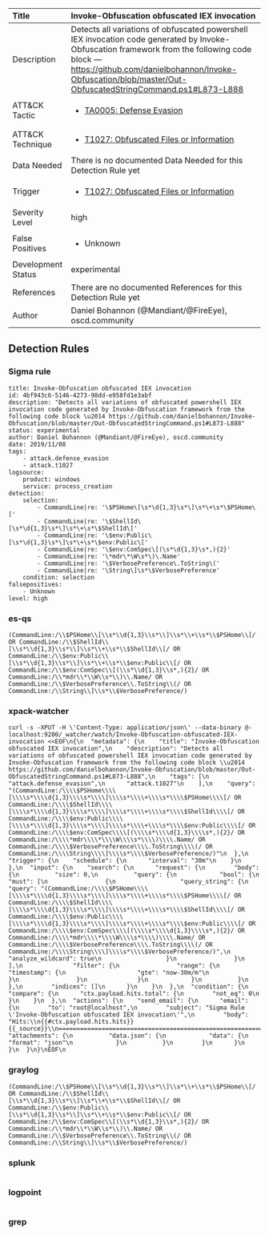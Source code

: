 | Title                | Invoke-Obfuscation obfuscated IEX invocation                                                                                                                                                 |
|:---------------------|:------------------------------------------------------------------------------------------------------------------------------------------------------------|
| Description          | Detects all variations of obfuscated powershell IEX invocation code generated by Invoke-Obfuscation framework from the following code block — https://github.com/danielbohannon/Invoke-Obfuscation/blob/master/Out-ObfuscatedStringCommand.ps1#L873-L888                                                                                                                                           |
| ATT&amp;CK Tactic    |  <ul><li>[TA0005: Defense Evasion](https://attack.mitre.org/tactics/TA0005)</li></ul>  |
| ATT&amp;CK Technique | <ul><li>[T1027: Obfuscated Files or Information](https://attack.mitre.org/techniques/T1027)</li></ul>  |
| Data Needed          |  There is no documented Data Needed for this Detection Rule yet  |
| Trigger              | <ul><li>[T1027: Obfuscated Files or Information](../Triggers/T1027.md)</li></ul>  |
| Severity Level       | high |
| False Positives      | <ul><li>Unknown</li></ul>  |
| Development Status   | experimental |
| References           |  There are no documented References for this Detection Rule yet  |
| Author               | Daniel Bohannon (@Mandiant/@FireEye), oscd.community |


## Detection Rules

### Sigma rule

```
title: Invoke-Obfuscation obfuscated IEX invocation
id: 4bf943c6-5146-4273-98dd-e958fd1e3abf
description: "Detects all variations of obfuscated powershell IEX invocation code generated by Invoke-Obfuscation framework from the following code block \u2014 https://github.com/danielbohannon/Invoke-Obfuscation/blob/master/Out-ObfuscatedStringCommand.ps1#L873-L888"
status: experimental
author: Daniel Bohannon (@Mandiant/@FireEye), oscd.community
date: 2019/11/08
tags:
    - attack.defense_evasion
    - attack.t1027
logsource:
    product: windows
    service: process_creation
detection:
    selection:
        - CommandLine|re: '\$PSHome\[\s*\d{1,3}\s*\]\s*\+\s*\$PSHome\['
        - CommandLine|re: '\$ShellId\[\s*\d{1,3}\s*\]\s*\+\s*\$ShellId\['
        - CommandLine|re: '\$env:Public\[\s*\d{1,3}\s*\]\s*\+\s*\$env:Public\['
        - CommandLine|re: '\$env:ComSpec\[(\s*\d{1,3}\s*,){2}'
        - CommandLine|re: '\*mdr\*\W\s*\)\.Name'
        - CommandLine|re: '\$VerbosePreference\.ToString\('
        - CommandLine|re: '\String\]\s*\$VerbosePreference'
    condition: selection
falsepositives:
    - Unknown
level: high

```





### es-qs
    
```
(CommandLine:/\\$PSHome\\[\\s*\\d{1,3}\\s*\\]\\s*\\+\\s*\\$PSHome\\[/ OR CommandLine:/\\$ShellId\\[\\s*\\d{1,3}\\s*\\]\\s*\\+\\s*\\$ShellId\\[/ OR CommandLine:/\\$env:Public\\[\\s*\\d{1,3}\\s*\\]\\s*\\+\\s*\\$env:Public\\[/ OR CommandLine:/\\$env:ComSpec\\[(\\s*\\d{1,3}\\s*,){2}/ OR CommandLine:/\\*mdr\\*\\W\\s*\\)\\.Name/ OR CommandLine:/\\$VerbosePreference\\.ToString\\(/ OR CommandLine:/\\String\\]\\s*\\$VerbosePreference/)
```


### xpack-watcher
    
```
curl -s -XPUT -H \'Content-Type: application/json\' --data-binary @- localhost:9200/_watcher/watch/Invoke-Obfuscation-obfuscated-IEX-invocation <<EOF\n{\n  "metadata": {\n    "title": "Invoke-Obfuscation obfuscated IEX invocation",\n    "description": "Detects all variations of obfuscated powershell IEX invocation code generated by Invoke-Obfuscation framework from the following code block \\u2014 https://github.com/danielbohannon/Invoke-Obfuscation/blob/master/Out-ObfuscatedStringCommand.ps1#L873-L888",\n    "tags": [\n      "attack.defense_evasion",\n      "attack.t1027"\n    ],\n    "query": "(CommandLine:/\\\\$PSHome\\\\[\\\\s*\\\\d{1,3}\\\\s*\\\\]\\\\s*\\\\+\\\\s*\\\\$PSHome\\\\[/ OR CommandLine:/\\\\$ShellId\\\\[\\\\s*\\\\d{1,3}\\\\s*\\\\]\\\\s*\\\\+\\\\s*\\\\$ShellId\\\\[/ OR CommandLine:/\\\\$env:Public\\\\[\\\\s*\\\\d{1,3}\\\\s*\\\\]\\\\s*\\\\+\\\\s*\\\\$env:Public\\\\[/ OR CommandLine:/\\\\$env:ComSpec\\\\[(\\\\s*\\\\d{1,3}\\\\s*,){2}/ OR CommandLine:/\\\\*mdr\\\\*\\\\W\\\\s*\\\\)\\\\.Name/ OR CommandLine:/\\\\$VerbosePreference\\\\.ToString\\\\(/ OR CommandLine:/\\\\String\\\\]\\\\s*\\\\$VerbosePreference/)"\n  },\n  "trigger": {\n    "schedule": {\n      "interval": "30m"\n    }\n  },\n  "input": {\n    "search": {\n      "request": {\n        "body": {\n          "size": 0,\n          "query": {\n            "bool": {\n              "must": [\n                {\n                  "query_string": {\n                    "query": "(CommandLine:/\\\\$PSHome\\\\[\\\\s*\\\\d{1,3}\\\\s*\\\\]\\\\s*\\\\+\\\\s*\\\\$PSHome\\\\[/ OR CommandLine:/\\\\$ShellId\\\\[\\\\s*\\\\d{1,3}\\\\s*\\\\]\\\\s*\\\\+\\\\s*\\\\$ShellId\\\\[/ OR CommandLine:/\\\\$env:Public\\\\[\\\\s*\\\\d{1,3}\\\\s*\\\\]\\\\s*\\\\+\\\\s*\\\\$env:Public\\\\[/ OR CommandLine:/\\\\$env:ComSpec\\\\[(\\\\s*\\\\d{1,3}\\\\s*,){2}/ OR CommandLine:/\\\\*mdr\\\\*\\\\W\\\\s*\\\\)\\\\.Name/ OR CommandLine:/\\\\$VerbosePreference\\\\.ToString\\\\(/ OR CommandLine:/\\\\String\\\\]\\\\s*\\\\$VerbosePreference/)",\n                    "analyze_wildcard": true\n                  }\n                }\n              ],\n              "filter": {\n                "range": {\n                  "timestamp": {\n                    "gte": "now-30m/m"\n                  }\n                }\n              }\n            }\n          }\n        },\n        "indices": []\n      }\n    }\n  },\n  "condition": {\n    "compare": {\n      "ctx.payload.hits.total": {\n        "not_eq": 0\n      }\n    }\n  },\n  "actions": {\n    "send_email": {\n      "email": {\n        "to": "root@localhost",\n        "subject": "Sigma Rule \'Invoke-Obfuscation obfuscated IEX invocation\'",\n        "body": "Hits:\\n{{#ctx.payload.hits.hits}}{{_source}}\\n================================================================================\\n{{/ctx.payload.hits.hits}}",\n        "attachments": {\n          "data.json": {\n            "data": {\n              "format": "json"\n            }\n          }\n        }\n      }\n    }\n  }\n}\nEOF\n
```


### graylog
    
```
(CommandLine:/\\$PSHome\\[\\s*\\d{1,3}\\s*\\]\\s*\\+\\s*\\$PSHome\\[/ OR CommandLine:/\\$ShellId\\[\\s*\\d{1,3}\\s*\\]\\s*\\+\\s*\\$ShellId\\[/ OR CommandLine:/\\$env:Public\\[\\s*\\d{1,3}\\s*\\]\\s*\\+\\s*\\$env:Public\\[/ OR CommandLine:/\\$env:ComSpec\\[(\\s*\\d{1,3}\\s*,){2}/ OR CommandLine:/\\*mdr\\*\\W\\s*\\)\\.Name/ OR CommandLine:/\\$VerbosePreference\\.ToString\\(/ OR CommandLine:/\\String\\]\\s*\\$VerbosePreference/)
```


### splunk
    
```

```


### logpoint
    
```

```


### grep
    
```

```



